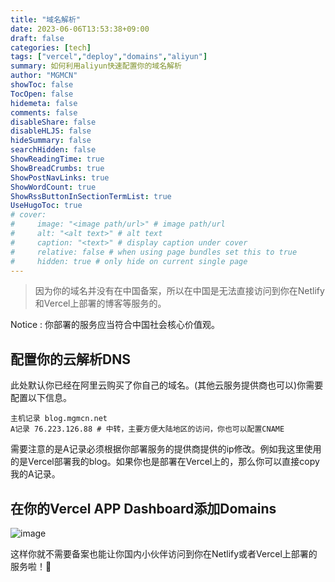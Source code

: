 ```yaml
---
title: "域名解析"
date: 2023-06-06T13:53:38+09:00
draft: false
categories: [tech]
tags: ["vercel","deploy","domains","aliyun"]
summary: 如何利用aliyun快速配置你的域名解析
author: "MGMCN"
showToc: false
TocOpen: false
hidemeta: false
comments: false
disableShare: false
disableHLJS: false
hideSummary: false
searchHidden: false
ShowReadingTime: true
ShowBreadCrumbs: true
ShowPostNavLinks: true
ShowWordCount: true
ShowRssButtonInSectionTermList: true
UseHugoToc: true
# cover:
#     image: "<image path/url>" # image path/url
#     alt: "<alt text>" # alt text
#     caption: "<text>" # display caption under cover
#     relative: false # when using page bundles set this to true
#     hidden: true # only hide on current single page
---
```

> 因为你的域名并没有在中国备案，所以在中国是无法直接访问到你在Netlify和Vercel上部署的博客等服务的。

Notice : 你部署的服务应当符合中国社会核心价值观。

## 配置你的云解析DNS
此处默认你已经在阿里云购买了你自己的域名。(其他云服务提供商也可以)你需要配置以下信息。
```
主机记录 blog.mgmcn.net
A记录 76.223.126.88 # 中转，主要方便大陆地区的访问，你也可以配置CNAME
```
需要注意的是A记录必须根据你部署服务的提供商提供的ip修改。例如我这里使用的是Vercel部署我的blog。如果你也是部署在Vercel上的，那么你可以直接copy我的A记录。
## 在你的Vercel APP Dashboard添加Domains
![image](/img/vercel-domains.jpg)  

这样你就不需要备案也能让你国内小伙伴访问到你在Netlify或者Vercel上部署的服务啦！🤪

